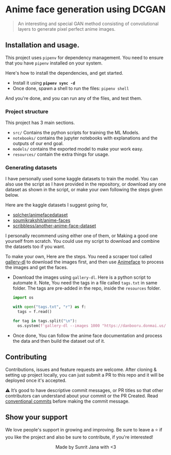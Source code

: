 # Anime face generation using DCGAN

> An interesting and special GAN method consisting of convolutional layers to generate pixel perfect anime images.

## Installation and usage.

This project uses `pipenv` for dependency management. You need to ensure that you have `pipenv`
installed on your system.

Here's how to install the dependencies, and get started.

- Install it using **`pipenv sync -d`**
- Once done, spawn a shell to run the files: `pipenv shell`

And you're done, and you can run any of the files, and test them.

### Project structure

This project has 3 main sections.

- `src/` Contains the python scripts for training the ML Models.
- `notebooks/` contains the jupyter notebooks with explanations and the outputs of our end
  goal.
- `models/` contains the exported model to make your work easy.
- `resources/` contain the extra things for usage.

### Generating datasets

I have personally used some kaggle datasets to train the model. You can also use the
script as I have provided in the repository, or download any one dataset as shown in the script, 
or make your own following the steps given below.

Here are the kaggle datasets I suggest going for,
- [splcher/animefacedataset](https://kaggle.com/splcher/animefacedataset)
- [soumikrakshit/anime-faces](https://kaggle.com/soumikrakshit/anime-faces)
- [scribbless/another-anime-face-dataset](https://kaggle.com/scribbless/another-anime-face-dataset)

I personally recommend using either one of them, or Making a good one yourself from scratch. You could use 
my script to download and combine the datasets too if you want.

To make your own, Here are the steps. You need a scraper tool called [gallery-dl](https://github.com/mikf/gallery-dl)
to download the images first, and then use [Animeface](https://github.com/nya3jp/python-animeface)
to process the images and get the faces.

- Download the images using `gallery-dl`. Here is a python script to automate it. Note, You need the tags
  in a file called `tags.txt` in same folder. The tags are pre-added in the repo, inside the `resources`
  folder.
  ```python
  import os

  with open("tags.txt", "r") as f:
    tags = f.read()

  for tag in tags.split("\n"):
    os.system(f'gallery-dl --images 1000 "https://danbooru.donmai.us/posts?tags={tag}"')
  ```
- Once done, You can follow the anime face documentation and process the data and then build the
  dataset out of it.

## Contributing

Contributions, issues and feature requests are welcome. After cloning & setting up project locally, you
can just submit a PR to this repo and it will be deployed once it's accepted.

⚠️ It’s good to have descriptive commit messages, or PR titles so that other contributors can understand about your
commit or the PR Created. Read [conventional commits](https://www.conventionalcommits.org/en/v1.0.0-beta.3/)
before making the commit message.

## Show your support

We love people's support in growing and improving. Be sure to leave a ⭐️ if you like the project and
also be sure to contribute, if you're interested!

<div align="center">
Made by Sunrit Jana with <3
</div>
